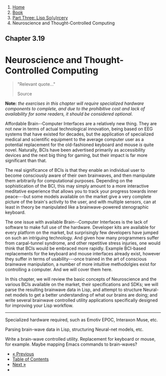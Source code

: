 <ol class="breadcrumb">
  <li><a href="/">Home</a></li>
  <li><a href="/book/">Book</a></li>
  <li><a href="/book/3-0-0-overview/">Part Three: Lisp So(u)rcery</a></li>
  <li class="active">Neuroscience and Thought-Controlled Computing</li>
</ol>

## Chapter 3.19

# Neuroscience and Thought-Controlled Computing

> "Relevant quote..."
> <footer>Source</footer>

**Note:** *the exercises in this chapter will require specialized hardware components to complete, and due to the prohibitive cost and lack of availability for some readers, it should be considered optional*.

Affordable Brain--Computer Interfaces are a relatively new thing.  They are not *new* in terms of actual technological innovation, being based on EEG systems that have existed for decades, but the application of specialized medical and scientific equipment to the average computer user as a potential replacement for the old-fashioned keyboard and mouse *is* quite novel.  Naturally, BCIs have been advertised primarily as accessibility devices and the next big thing for gaming, but their impact is far more significant than that.

The real significance of BCIs is that they enable an individual user to become consciously aware of their own brainwaves, and then manipulate them arbitrarily for computational purposes.  Depending on the sophistication of the BCI, this may simply amount to a more interactive meditative experience that allows you to track your progress towards inner peace---but some models available on the market give a very complete picture of the brain's activity to the user, and with multiple sensors, can at least in theory be manipulated like a brainwave-powered stenographic keyboard.

The one issue with available Brain--Computer Interfaces is the lack of software to make full use of the hardware.  Developer kits are available for every platform on the market, but surprisingly few developers have jumped on such an intriguing technology.  And given how many programmers suffer from carpal-tunnel syndrome, and other repetitive stress injuries, one would think that BCIs would be embraced more rapidly. Example BCI-based replacements for the keyboard and mouse interfaces already exist, however they suffer in terms of usability---once trained in the art of conscious brainwave manipulation, a number of more intuitive methodolgies exist for controlling a computer.  And we will cover them here.

In this chapter, we will review the basic concepts of Neuroscience and the various BCIs available on the market, their specifications and SDKs; we will parse the resulting brainwave data in Lisp, and attempt to structure Neural-net models to get a better understanding of what our brains are doing; and write several brainwave controlled utility applications specifically designed for improving your Lisp workflow.

---

Specialized hardware required, such as Emotiv EPOC, Interaxon Muse, etc.

Parsing brain-wave data in Lisp, structuring Neural-net models, etc.

Write a brain-wave controlled utility.  Replacement for keyboard or mouse, for example.  Maybe mapping Emacs commands to brain-waves?

<ul class="pager">
  <li class="previous"><a href="/book/3-18-0-space-tech/">&laquo; Previous</a></li>
  <li><a href="/book/">Table of Contents</a></li>
  <li class="next"><a href="/book/3-20-0-lispos/">Next &raquo;</a><li>
</ul>
